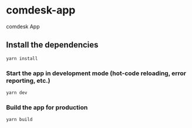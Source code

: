 # comdesk-app

comdesk App

## Install the dependencies
```
yarn install
```

### Start the app in development mode (hot-code reloading, error reporting, etc.)
```
yarn dev
```

### Build the app for production
```
yarn build
```
